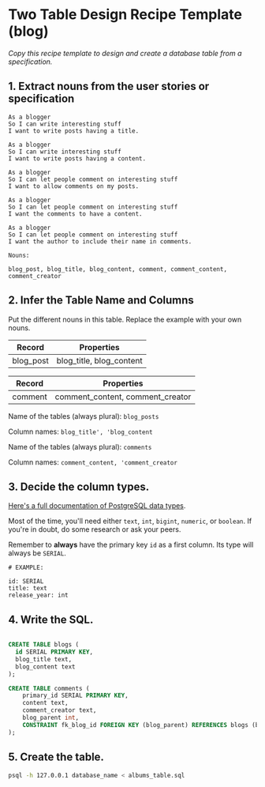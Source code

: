 # Two Table Design Recipe Template (blog)

_Copy this recipe template to design and create a database table from a specification._

## 1. Extract nouns from the user stories or specification

```
As a blogger
So I can write interesting stuff
I want to write posts having a title.

As a blogger
So I can write interesting stuff
I want to write posts having a content.

As a blogger
So I can let people comment on interesting stuff
I want to allow comments on my posts.

As a blogger
So I can let people comment on interesting stuff
I want the comments to have a content.

As a blogger
So I can let people comment on interesting stuff
I want the author to include their name in comments.
```

```
Nouns:

blog_post, blog_title, blog_content, comment, comment_content, comment_creator 
```

## 2. Infer the Table Name and Columns

Put the different nouns in this table. Replace the example with your own nouns.

| Record                | Properties          |
| --------------------- | ------------------  |
| blog_post                 | blog_title, blog_content

| Record                | Properties          |
| --------------------- | ------------------  |
| comment                 | comment_content, comment_creator

Name of the tables (always plural): `blog_posts`

Column names: `blog_title', 'blog_content`

Name of the tables (always plural): `comments`

Column names: `comment_content, 'comment_creator`

## 3. Decide the column types.

[Here's a full documentation of PostgreSQL data types](https://www.postgresql.org/docs/current/datatype.html).

Most of the time, you'll need either `text`, `int`, `bigint`, `numeric`, or `boolean`. If you're in doubt, do some research or ask your peers.

Remember to **always** have the primary key `id` as a first column. Its type will always be `SERIAL`.

```
# EXAMPLE:

id: SERIAL
title: text
release_year: int
```

## 4. Write the SQL.

```sql

CREATE TABLE blogs (
  id SERIAL PRIMARY KEY,
  blog_title text,
  blog_content text
);

CREATE TABLE comments (
	primary_id SERIAL PRIMARY KEY,
	content text,
    comment_creator text,
	blog_parent int,
	CONSTRAINT fk_blog_id FOREIGN KEY (blog_parent) REFERENCES blogs (blog_id)
);
```

## 5. Create the table.

```zsh
psql -h 127.0.0.1 database_name < albums_table.sql
```